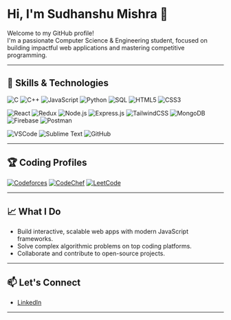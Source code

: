 # Hi, I'm Sudhanshu Mishra 👋

Welcome to my GitHub profile!  
I'm a passionate Computer Science & Engineering student, focused on building impactful web applications and mastering competitive programming.

---

## 🚀 Skills & Technologies

<!-- Programming Languages -->
![C](https://img.shields.io/badge/C-00599C?style=flat&logo=c&logoColor=white)
![C++](https://img.shields.io/badge/C++-00599C?style=flat&logo=c%2B%2B&logoColor=white)
![JavaScript](https://img.shields.io/badge/JavaScript-F7DF1E?style=flat&logo=javascript&logoColor=black)
![Python](https://img.shields.io/badge/Python-3776AB?style=flat&logo=python&logoColor=white)
![SQL](https://img.shields.io/badge/SQL-4479A1?style=flat&logo=postgresql&logoColor=white)
![HTML5](https://img.shields.io/badge/HTML5-E34F26?style=flat&logo=html5&logoColor=white)
![CSS3](https://img.shields.io/badge/CSS3-1572B6?style=flat&logo=css3&logoColor=white)

<!-- Frameworks & Libraries -->
![React](https://img.shields.io/badge/React-20232A?style=flat&logo=react&logoColor=61DAFB)
![Redux](https://img.shields.io/badge/Redux-593D88?style=flat&logo=redux&logoColor=white)
![Node.js](https://img.shields.io/badge/Node.js-43853D?style=flat&logo=node.js&logoColor=white)
![Express.js](https://img.shields.io/badge/Express.js-000000?style=flat&logo=express&logoColor=white)
![TailwindCSS](https://img.shields.io/badge/TailwindCSS-06B6D4?style=flat&logo=tailwindcss&logoColor=white)
![MongoDB](https://img.shields.io/badge/MongoDB-4EA94B?style=flat&logo=mongodb&logoColor=white)
![Firebase](https://img.shields.io/badge/Firebase-FFCA28?style=flat&logo=firebase&logoColor=black)
![Postman](https://img.shields.io/badge/Postman-FF6C37?style=flat&logo=postman&logoColor=white)

<!-- Tools -->
![VSCode](https://img.shields.io/badge/VS%20Code-007ACC?style=flat&logo=visual-studio-code&logoColor=white)
![Sublime Text](https://img.shields.io/badge/Sublime%20Text-FF9800?style=flat&logo=sublime-text&logoColor=white)
![GitHub](https://img.shields.io/badge/GitHub-181717?style=flat&logo=github&logoColor=white)

---

## 🏆 Coding Profiles

[![Codeforces](https://img.shields.io/badge/Codeforces-Pupil%20(1389)-orange?style=flat&logo=codeforces&logoColor=white)](https://codeforces.com/profile/sudhanshu_21)
[![CodeChef](https://img.shields.io/badge/CodeChef-3★%20(1704)-brown?style=flat&logo=codechef&logoColor=white)](https://www.codechef.com/users/sudhanshu_m_21)
[![LeetCode](https://img.shields.io/badge/LeetCode-Knight%20(1923)-FFA116?style=flat&logo=leetcode&logoColor=white)](https://leetcode.com/u/Sudhanshu_m_21/)

---

## 📈 What I Do

- Build interactive, scalable web apps with modern JavaScript frameworks.
- Solve complex algorithmic problems on top coding platforms.
- Collaborate and contribute to open-source projects.

---

## 📫 Let's Connect

- [LinkedIn](https://www.linkedin.com/in/sudhanshu-mishra-a1204623b/)

---
